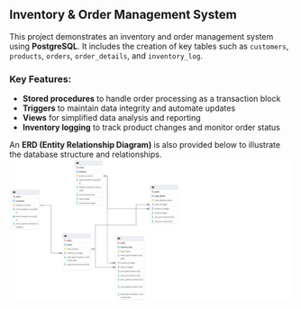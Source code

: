 ## Inventory & Order Management System

This project demonstrates an inventory and order management system using **PostgreSQL**. It includes the creation of key tables such as `customers`, `products`, `orders`, `order_details`, and `inventory_log`. 

### Key Features:
- **Stored procedures** to handle order processing as a transaction block
- **Triggers** to maintain data integrity and automate updates
- **Views** for simplified data analysis and reporting
- **Inventory logging** to track product changes and monitor order status

An **ERD (Entity Relationship Diagram)** is also provided below to illustrate the database structure and relationships.
![](./ER-Diagram.png)
